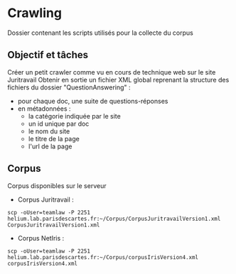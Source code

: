 # Crawling

Dossier contenant les scripts utilisés pour la collecte du corpus

## Objectif et tâches

Créer un petit crawler comme vu en cours de technique web sur le site Juritravail
Obtenir en sortie un fichier XML global reprenant la structure des fichiers du dossier "QuestionAnswering" :

- pour chaque doc, une suite de questions-réponses
- en métadonnées :
	- la catégorie indiquée par le site
	- un id unique par doc
	- le nom du site
	- le titre de la page
	- l'url de la page

## Corpus

Corpus disponibles sur le serveur
- Corpus Juritravail :

```scp -oUser=teamlaw -P 2251 helium.lab.parisdescartes.fr:~/Corpus/CorpusJuritravailVersion1.xml CorpusJuritravailVersion1.xml```

- Corpus NetIris :

```scp -oUser=teamlaw -P 2251 helium.lab.parisdescartes.fr:~/Corpus/corpusIrisVersion4.xml corpusIrisVersion4.xml```
